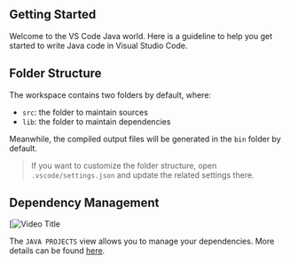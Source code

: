 ## Getting Started

Welcome to the VS Code Java world. Here is a guideline to help you get started to write Java code in Visual Studio Code.

## Folder Structure

The workspace contains two folders by default, where:

- `src`: the folder to maintain sources
- `lib`: the folder to maintain dependencies

Meanwhile, the compiled output files will be generated in the `bin` folder by default.

> If you want to customize the folder structure, open `.vscode/settings.json` and update the related settings there.

## Dependency Management
[![Video Title](https://drive.google.com/drive/folders/15UBRIc3K9DR5baor3VGJthHyvgP-bR1n)

The `JAVA PROJECTS` view allows you to manage your dependencies. More details can be found [here](https://github.com/microsoft/vscode-java-dependency#manage-dependencies).
